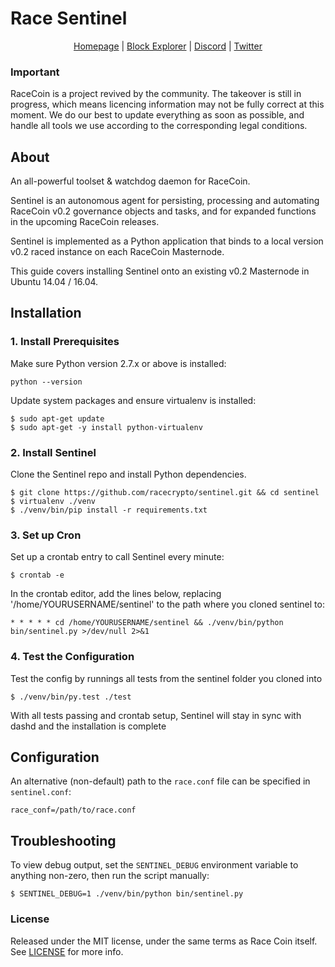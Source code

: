# Race Sentinel

<p align="center">
<a href="https://www.racecurrency.com">Homepage</a> | <a href="http://explorer.racecurrency.com/">Block Explorer</a> | <a href="https://discord.gg/knxGVP">Discord</a> | <a href="https://twitter.com/RaceCryptoCoin">Twitter</a>
</p>

### Important

RaceCoin is a project revived by the community. The takeover is still in progress, which means licencing information may not be fully correct at this moment. We do our best to update everything as soon as possible, and handle all tools we use according to the corresponding legal conditions.

## About 
An all-powerful toolset & watchdog daemon for RaceCoin.

Sentinel is an autonomous agent for persisting, processing and automating RaceCoin v0.2 governance objects and tasks, and for expanded functions in the upcoming RaceCoin releases.

Sentinel is implemented as a Python application that binds to a local version v0.2 raced instance on each RaceCoin Masternode.

This guide covers installing Sentinel onto an existing v0.2 Masternode in Ubuntu 14.04 / 16.04.

## Installation

### 1. Install Prerequisites

Make sure Python version 2.7.x or above is installed:

    python --version

Update system packages and ensure virtualenv is installed:

    $ sudo apt-get update
    $ sudo apt-get -y install python-virtualenv

### 2. Install Sentinel

Clone the Sentinel repo and install Python dependencies.

    $ git clone https://github.com/racecrypto/sentinel.git && cd sentinel
    $ virtualenv ./venv
    $ ./venv/bin/pip install -r requirements.txt

### 3. Set up Cron

Set up a crontab entry to call Sentinel every minute:

    $ crontab -e

In the crontab editor, add the lines below, replacing '/home/YOURUSERNAME/sentinel' to the path where you cloned sentinel to:

    * * * * * cd /home/YOURUSERNAME/sentinel && ./venv/bin/python bin/sentinel.py >/dev/null 2>&1

### 4. Test the Configuration

Test the config by runnings all tests from the sentinel folder you cloned into

    $ ./venv/bin/py.test ./test

With all tests passing and crontab setup, Sentinel will stay in sync with dashd and the installation is complete

## Configuration

An alternative (non-default) path to the `race.conf` file can be specified in `sentinel.conf`:

    race_conf=/path/to/race.conf

## Troubleshooting

To view debug output, set the `SENTINEL_DEBUG` environment variable to anything non-zero, then run the script manually:

    $ SENTINEL_DEBUG=1 ./venv/bin/python bin/sentinel.py

### License

Released under the MIT license, under the same terms as Race Coin itself. See [LICENSE](LICENSE) for more info.
